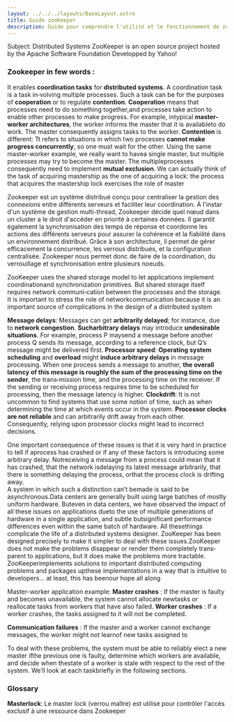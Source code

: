 ```yaml
---
layout: ../../../layouts/BaseLayout.astro
title: Guide zooKeeper
description: Guide pour comprendre l'utilité et le fonctionnement de zookeeper 
---
```

Subject: Distributed Systems
ZooKeeper is an open source project hosted by the Apache Software Foundation
Developped by Yahoo!
### Zookeeper in few words :
It enables **coordination tasks** for **distributed systems**. A coordination task is a task in‐volving  multiple  processes.  Such  a  task  can  be  for  the  purposes  of  **cooperation**  or  to regulate **contention**. 
**Cooperation** means that processes need to do something together,and processes take action to enable other processes to make progress. For example, intypical **master-worker architectures**, the worker informs the master that it is availableto do work. The master consequently assigns tasks to the worker. 
**Contention** is different:
Tt refers to situations in which two processes **cannot make progress concurrently**, so one must wait for the other. Using the same master-worker example, we really want to havea  single  master,  but  multiple  processes  may  try  to  become  the  master.  The  multipleprocesses consequently need to implement **mutual exclusion**. We can actually think of the task of acquiring mastership as the one of acquiring a lock: the process that acquires the mastership lock exercises the role of master

Zookeeper est un système distribué conçu pour centraliser la gestion des connexions entre différents serveurs et faciliter leur coordination. À l'instar d'un système de gestion multi-thread, Zookeeper décide quel nœud dans un cluster a le droit d'accéder en priorité à certaines données. Il garantit également la synchronisation des temps de réponse et coordonne les actions des différents serveurs pour assurer la cohérence et la fiabilité dans un environnement distribué. Grâce à son architecture, il permet de gérer efficacement la concurrence, les verrous distribués, et la configuration centralisée.
Zookeeper nous permet donc de faire de la coordination, du verrouillage et synchronisation entre plusieurs noeuds.


ZooKeeper uses the shared storage model to let applications implement coordinationand synchronization primitives. But shared storage itself requires network communi‐cation between the processes and the storage. It is important to stress the role of networkcommunication because it is an important source of complications in the design of a distributed system

**Message delays**:
Messages can get **arbitrarily delayed**; for instance, due to **network congestion**. **Sucharbitrary delays** may introduce **undesirable situations**. For example, process P maysend a message before another process Q sends its message, according to a reference clock, but Q’s message might be delivered first. **Processor speed**:
**Operating system scheduling** and **overload** might **induce arbitrary delays** in message processing. When one process sends a message to another, **the overall latency of this message is roughly the sum of the processing time on the sender**, the trans‐mission time, and the processing time on the receiver. If the sending or receiving process requires time to be scheduled for processing, then the message latency is higher. 
**Clockdrift**:
It is not uncommon to find systems that use some notion of time, such as when determining the time at which events occur in the system. **Processor clocks are not reliable** and can arbitrarily drift away from each other. Consequently, relying upon processor clocks might lead to incorrect decisions.

One important consequence of these issues is that it is very hard in practice to tell if aprocess has crashed or if any of these factors is introducing some arbitrary delay. Notreceiving a message from a process could mean that it has crashed, that the network isdelaying its latest message arbitrarily, that there is something delaying the process, orthat  the  process  clock  is  drifting  away.  
A  system  in  which  such  a  distinction  can’t  bemade is said to be asynchronous.Data centers are generally built using large batches of mostly uniform hardware. Buteven in data centers, we have observed the impact of all these issues on applications dueto the use of multiple generations of hardware in a single application, and subtle butsignificant performance differences even within the same batch of hardware. All thesethings complicate the life of a distributed systems designer.
ZooKeeper  has  been  designed  precisely  to  make  it  simpler  to  deal  with  these  issues.ZooKeeper does not make the problems disappear or render them completely trans‐parent  to  applications,  but  it  does  make  the  problems  more  tractable.  ZooKeeperimplements solutions to important distributed computing problems and packages upthese implementations in a way that is intuitive to developers... at least, this has beenour hope all along


Master-worker application example: 
**Master crashes** : If  the  master  is  faulty  and  becomes  unavailable,  the  system  cannot  allocate  newtasks or reallocate tasks from workers that have also failed.
**Worker crashes** : If a worker crashes, the tasks assigned to it will not be completed.

**Communication failures** : If the master and a worker cannot exchange messages, the worker might not learnof new tasks assigned to 

To deal with these problems, the system must be able to reliably elect a new master ifthe previous one is faulty, determine which workers are available, and decide when thestate of a worker is stale with respect to the rest of the system. We’ll look at each taskbriefly in the following sections.

### Glossary 

**Masterlock**: Le master lock (verrou maître) est utilisé pour contrôler l'accès exclusif à une ressource dans Zookeeper